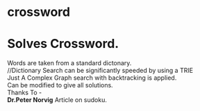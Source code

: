 crossword
=========

<h1>Solves Crossword.</h1>
Words are taken from a standard dictonary. <br>//Dictionary Search can be significantly speeded by using a TRIE<br>
Just A Complex Graph search with backtracking is applied.<br>
Can be modified to give all solutions.<br>
Thanks To -<br/><b>Dr.Peter Norvig</b> Article on sudoku.<br/>